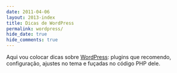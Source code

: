 ```yaml
---
date: 2011-04-06
layout: 2013-index
title: Dicas de WordPress
permalink: wordpress/
hide_date: true
hide_comments: true
---
```


Aqui vou colocar dicas sobre [WordPress](http://br.wordpress.org/): plugins que recomendo, configuração, ajustes no tema e fuçadas no código PHP dele.

<!-- The article list is generated by the template -->
